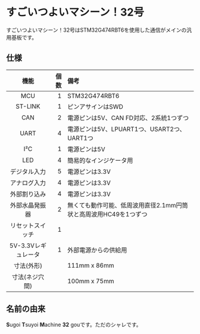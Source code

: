 # すごいつよいマシーン！32号

すごいつよいマシーン！32号はSTM32G474RBT6を使用した通信がメインの汎用基板です。

## 仕様

|        機能         | 個数 | 備考                                                             |
| :-----------------: | ---: | :--------------------------------------------------------------- |
|         MCU         |    1 | STM32G474RBT6                                                    |
|       ST-LINK       |    1 | ピンアサインはSWD                                                |
|         CAN         |    2 | 電源ピンは5V、CAN FD対応、2系統1つずつ                           |
|        UART         |    4 | 電源ピンは5V、LPUART1つ、USART2つ、UART1つ                       |
|         I²C         |    1 | 電源ピンは5V                                                     |
|         LED         |    4 | 簡易的なインジケータ用                                           |
|    デジタル入力     |    5 | 電源ピンは3.3V                                                   |
|    アナログ入力     |    4 | 電源ピンは3.3V                                                   |
|    外部割り込み     |    4 | 電源ピンは3.3V                                                   |
|   外部水晶発振器    |    2 | 無くても動作可能、低周波用直径2.1mm円筒状と高周波用HC49を1つずつ |
|  リセットスイッチ   |    1 |                                                                  |
| 5V-3.3Vレギュレータ |    1 | 外部電源からの供給用                                             |
|     寸法(外形)      |      | 111mm x 86mm                                                     |
|   寸法(ネジ穴間)    |      | 100mm x 75mm                                                     |

## 名前の由来

**S**ugoi **T**suyoi **M**achine **32** gouです。ただのシャレです。
